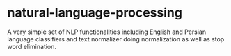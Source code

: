 natural-language-processing
===========================

A very simple set of NLP functionalities including English and Persian language classifiers and text normalizer doing normalization as well as stop word elimination.
